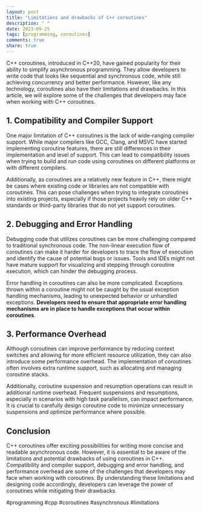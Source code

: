 ```yaml
---
layout: post
title: "Limitations and drawbacks of C++ coroutines"
description: " "
date: 2023-09-25
tags: [programming, coroutines]
comments: true
share: true
---
```


C++ coroutines, introduced in C++20, have gained popularity for their ability to simplify asynchronous programming. They allow developers to write code that looks like sequential and synchronous code, while still achieving concurrency and better performance. However, like any technology, coroutines also have their limitations and drawbacks. In this article, we will explore some of the challenges that developers may face when working with C++ coroutines.

## 1. Compatibility and Compiler Support

One major limitation of C++ coroutines is the lack of wide-ranging compiler support. While major compilers like GCC, Clang, and MSVC have started implementing coroutine features, there are still differences in their implementation and level of support. This can lead to compatibility issues when trying to build and run code using coroutines on different platforms or with different compilers.

Additionally, as coroutines are a relatively new feature in C++, there might be cases where existing code or libraries are not compatible with coroutines. This can pose challenges when trying to integrate coroutines into existing projects, especially if those projects heavily rely on older C++ standards or third-party libraries that do not yet support coroutines.

## 2. Debugging and Error Handling

Debugging code that utilizes coroutines can be more challenging compared to traditional synchronous code. The non-linear execution flow of coroutines can make it harder for developers to trace the flow of execution and identify the cause of potential bugs or issues. Tools and IDEs might not have mature support for visualizing and stepping through coroutine execution, which can hinder the debugging process.

Error handling in coroutines can also be more complicated. Exceptions thrown within a coroutine might not be caught by the usual exception handling mechanisms, leading to unexpected behavior or unhandled exceptions. **Developers need to ensure that appropriate error handling mechanisms are in place to handle exceptions that occur within coroutines**.

## 3. Performance Overhead

Although coroutines can improve performance by reducing context switches and allowing for more efficient resource utilization, they can also introduce some performance overhead. The implementation of coroutines often involves extra runtime support, such as allocating and managing coroutine stacks.

Additionally, coroutine suspension and resumption operations can result in additional runtime overhead. Frequent suspensions and resumptions, especially in scenarios with high task parallelism, can impact performance. It is crucial to carefully design coroutine code to minimize unnecessary suspensions and optimize performance where possible.

## Conclusion

C++ coroutines offer exciting possibilities for writing more concise and readable asynchronous code. However, it is essential to be aware of the limitations and potential drawbacks of using coroutines in C++. Compatibility and compiler support, debugging and error handling, and performance overhead are some of the challenges that developers may face when working with coroutines. By understanding these limitations and designing code accordingly, developers can leverage the power of coroutines while mitigating their drawbacks.

#programming #cpp #coroutines #asynchronous #limitations